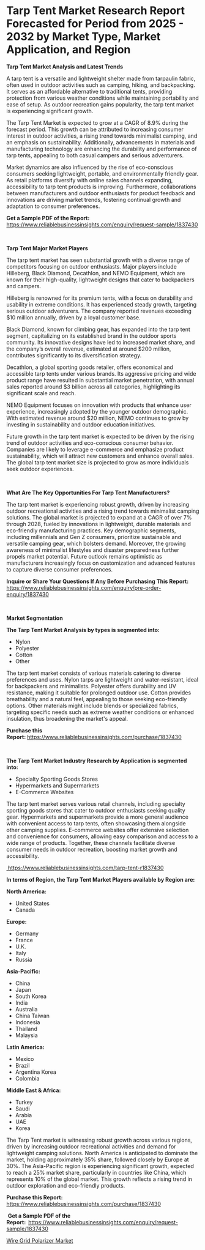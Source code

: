 <p><h1>Tarp Tent Market Research Report Forecasted for Period from 2025 -  2032 by Market Type, Market Application, and Region</h1></p><p><strong>Tarp Tent Market Analysis and Latest Trends</strong></p>
<p><p>A tarp tent is a versatile and lightweight shelter made from tarpaulin fabric, often used in outdoor activities such as camping, hiking, and backpacking. It serves as an affordable alternative to traditional tents, providing protection from various weather conditions while maintaining portability and ease of setup. As outdoor recreation gains popularity, the tarp tent market is experiencing significant growth. </p><p>The Tarp Tent Market is expected to grow at a CAGR of 8.9% during the forecast period. This growth can be attributed to increasing consumer interest in outdoor activities, a rising trend towards minimalist camping, and an emphasis on sustainability. Additionally, advancements in materials and manufacturing technology are enhancing the durability and performance of tarp tents, appealing to both casual campers and serious adventurers. </p><p>Market dynamics are also influenced by the rise of eco-conscious consumers seeking lightweight, portable, and environmentally friendly gear. As retail platforms diversify with online sales channels expanding, accessibility to tarp tent products is improving. Furthermore, collaborations between manufacturers and outdoor enthusiasts for product feedback and innovations are driving market trends, fostering continual growth and adaptation to consumer preferences.</p></p>
<p><strong>Get a Sample PDF of the Report:&nbsp;</strong> <a href="https://www.reliablebusinessinsights.com/enquiry/request-sample/1837430?utm_campaign=2275&utm_medium=2&utm_source=Github&utm_content=ia&utm_term=08022025&utm_id=tarp-tent">https://www.reliablebusinessinsights.com/enquiry/request-sample/1837430</a></p>
<p>&nbsp;</p>
<p><strong>Tarp Tent Major Market Players</strong></p>
<p><p>The tarp tent market has seen substantial growth with a diverse range of competitors focusing on outdoor enthusiasts. Major players include Hilleberg, Black Diamond, Decathlon, and NEMO Equipment, which are known for their high-quality, lightweight designs that cater to backpackers and campers.</p><p>Hilleberg is renowned for its premium tents, with a focus on durability and usability in extreme conditions. It has experienced steady growth, targeting serious outdoor adventurers. The company reported revenues exceeding $10 million annually, driven by a loyal customer base.</p><p>Black Diamond, known for climbing gear, has expanded into the tarp tent segment, capitalizing on its established brand in the outdoor sports community. Its innovative designs have led to increased market share, and the company’s overall revenue, estimated at around $200 million, contributes significantly to its diversification strategy.</p><p>Decathlon, a global sporting goods retailer, offers economical and accessible tarp tents under various brands. Its aggressive pricing and wide product range have resulted in substantial market penetration, with annual sales reported around $3 billion across all categories, highlighting its significant scale and reach.</p><p>NEMO Equipment focuses on innovation with products that enhance user experience, increasingly adopted by the younger outdoor demographic. With estimated revenue around $20 million, NEMO continues to grow by investing in sustainability and outdoor education initiatives.</p><p>Future growth in the tarp tent market is expected to be driven by the rising trend of outdoor activities and eco-conscious consumer behavior. Companies are likely to leverage e-commerce and emphasize product sustainability, which will attract new customers and enhance overall sales. The global tarp tent market size is projected to grow as more individuals seek outdoor experiences.</p></p>
<p>&nbsp;</p>
<p><strong>What Are The Key Opportunities For Tarp Tent Manufacturers?</strong></p>
<p><p>The tarp tent market is experiencing robust growth, driven by increasing outdoor recreational activities and a rising trend towards minimalist camping solutions. The global market is projected to expand at a CAGR of over 7% through 2028, fueled by innovations in lightweight, durable materials and eco-friendly manufacturing practices. Key demographic segments, including millennials and Gen Z consumers, prioritize sustainable and versatile camping gear, which bolsters demand. Moreover, the growing awareness of minimalist lifestyles and disaster preparedness further propels market potential. Future outlook remains optimistic as manufacturers increasingly focus on customization and advanced features to capture diverse consumer preferences.</p></p>
<p><strong>Inquire or Share Your Questions If Any Before Purchasing This Report:</strong> <a href="https://www.reliablebusinessinsights.com/enquiry/pre-order-enquiry/1837430?utm_campaign=2275&utm_medium=2&utm_source=Github&utm_content=ia&utm_term=08022025&utm_id=tarp-tent">https://www.reliablebusinessinsights.com/enquiry/pre-order-enquiry/1837430</a></p>
<p>&nbsp;</p>
<p><strong>Market Segmentation</strong></p>
<p><strong>The Tarp Tent Market Analysis by types is segmented into:</strong></p>
<p><ul><li>Nylon</li><li>Polyester</li><li>Cotton</li><li>Other</li></ul></p>
<p><p>The tarp tent market consists of various materials catering to diverse preferences and uses. Nylon tarps are lightweight and water-resistant, ideal for backpackers and minimalists. Polyester offers durability and UV resistance, making it suitable for prolonged outdoor use. Cotton provides breathability and a natural feel, appealing to those seeking eco-friendly options. Other materials might include blends or specialized fabrics, targeting specific needs such as extreme weather conditions or enhanced insulation, thus broadening the market's appeal.</p></p>
<p><strong>Purchase this Report:&nbsp;</strong><a href="https://www.reliablebusinessinsights.com/purchase/1837430?utm_campaign=2275&utm_medium=2&utm_source=Github&utm_content=ia&utm_term=08022025&utm_id=tarp-tent">https://www.reliablebusinessinsights.com/purchase/1837430</a></p>
<p>&nbsp;</p>
<p><strong>The Tarp Tent Market Industry Research by Application is segmented into:</strong></p>
<p><ul><li>Specialty Sporting Goods Stores</li><li>Hypermarkets and Supermarkets</li><li>E-Commerce Websites</li></ul></p>
<p><p>The tarp tent market serves various retail channels, including specialty sporting goods stores that cater to outdoor enthusiasts seeking quality gear. Hypermarkets and supermarkets provide a more general audience with convenient access to tarp tents, often showcasing them alongside other camping supplies. E-commerce websites offer extensive selection and convenience for consumers, allowing easy comparison and access to a wide range of products. Together, these channels facilitate diverse consumer needs in outdoor recreation, boosting market growth and accessibility.</p></p>
<p><a href="https://www.reliablebusinessinsights.com/tarp-tent-r1837430?utm_campaign=2275&utm_medium=2&utm_source=Github&utm_content=ia&utm_term=08022025&utm_id=tarp-tent">&nbsp;https://www.reliablebusinessinsights.com/tarp-tent-r1837430</a></p>
<p><strong>In terms of Region, the Tarp Tent Market Players available by Region are:</strong></p>
<p>
    <p> <strong> North America: </strong>
        <ul>
            <li>United States</li>
            <li>Canada</li>
        </ul>
        </p> 
    <p> <strong> Europe: </strong>
        <ul>
            <li>Germany</li>
            <li>France</li>
            <li>U.K.</li>
            <li>Italy</li>
            <li>Russia</li>
        </ul>
        </p> 
    <p> <strong> Asia-Pacific: </strong>
        <ul>
            <li>China</li>
            <li>Japan</li>
            <li>South Korea</li>
            <li>India</li>
            <li>Australia</li>
            <li>China Taiwan</li>
            <li>Indonesia</li>
            <li>Thailand</li>
            <li>Malaysia</li>
        </ul>
        </p> 
    <p> <strong> Latin America: </strong>
        <ul>
            <li>Mexico</li>
            <li>Brazil</li>
            <li>Argentina Korea</li>
            <li>Colombia</li>
        </ul>
        </p> 
    <p> <strong> Middle East & Africa: </strong>
        <ul>
            <li>Turkey</li>
            <li>Saudi</li>
            <li>Arabia</li>
            <li>UAE</li>
            <li>Korea</li>
        </ul>
    </p>
    </p>
<p><p>The Tarp Tent market is witnessing robust growth across various regions, driven by increasing outdoor recreational activities and demand for lightweight camping solutions. North America is anticipated to dominate the market, holding approximately 35% share, followed closely by Europe at 30%. The Asia-Pacific region is experiencing significant growth, expected to reach a 25% market share, particularly in countries like China, which represents 10% of the global market. This growth reflects a rising trend in outdoor exploration and eco-friendly products.</p></p>
<p><strong>Purchase this Report: </strong><a href="https://www.reliablebusinessinsights.com/purchase/1837430?utm_campaign=2275&utm_medium=2&utm_source=Github&utm_content=ia&utm_term=08022025&utm_id=tarp-tent">https://www.reliablebusinessinsights.com/purchase/1837430</a></p>
<p>&nbsp;<strong>Get a Sample PDF of the Report:&nbsp;&nbsp;</strong><a href="https://www.reliablebusinessinsights.com/enquiry/request-sample/1837430?utm_campaign=2275&utm_medium=2&utm_source=Github&utm_content=ia&utm_term=08022025&utm_id=tarp-tent">https://www.reliablebusinessinsights.com/enquiry/request-sample/1837430</a></p>
<p><strong></strong></p>
<p><p><a href="https://github.com/maclarensidney/Market-Research-Report-List-1/blob/main/wire-grid-polarizer-market.md?utm_campaign=2275&utm_medium=2&utm_source=Github&utm_content=ia&utm_term=08022025&utm_id=tarp-tent">Wire Grid Polarizer Market</a></p></p>